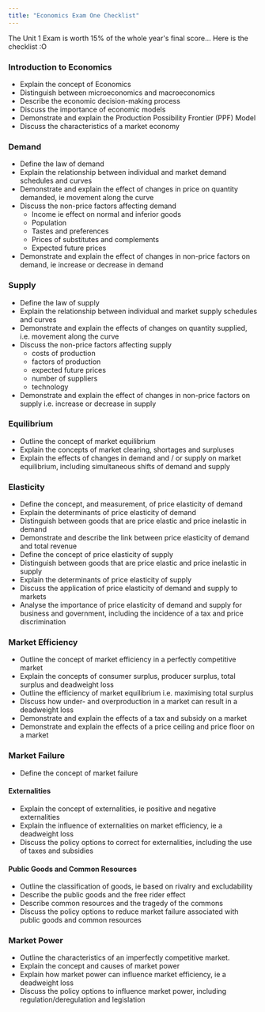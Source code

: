 ```yaml
---
title: "Economics Exam One Checklist"
---
```


The Unit 1 Exam is worth 15% of the whole year's final score... Here is the checklist :O

### Introduction to Economics
- Explain the concept of Economics
- Distinguish between microeconomics and macroeconomics
- Describe the economic decision-making process
- Discuss the importance of economic models
- Demonstrate and explain the Production Possibility Frontier (PPF) Model
- Discuss the characteristics of a market economy

### Demand
- Define the law of demand
- Explain the relationship between individual and market demand schedules and curves
- Demonstrate and explain the effect of changes in price on quantity demanded, ie movement along the curve
- Discuss the non-price factors affecting demand
	- Income ie effect on normal and inferior goods
	- Population
	- Tastes and preferences
	- Prices of substitutes and complements
	- Expected future prices
- Demonstrate and explain the effect of changes in non-price factors on demand, ie increase or decrease in demand

### Supply
- Define the law of supply
- Explain the relationship between individual and market supply schedules and curves
- Demonstrate and explain the effects of changes on quantity supplied, i.e. movement along the curve
- Discuss the non-price factors affecting supply
	- costs of production
	- factors of production
	- expected future prices
	- number of suppliers
	- technology
- Demonstrate and explain the effect of changes in non-price factors on supply i.e. increase or decrease in supply

### Equilibrium
- Outline the concept of market equilibrium
- Explain the concepts of market clearing, shortages and surpluses
- Explain the effects of changes in demand and / or supply on market equilibrium, including simultaneous shifts of demand and supply

### Elasticity
- Define the concept, and measurement, of price elasticity of demand
- Explain the determinants of price elasticity of demand
- Distinguish between goods that are price elastic and price inelastic in demand
- Demonstrate and describe the link between price elasticity of demand and total revenue
- Define the concept of price elasticity of supply
- Distinguish between goods that are price elastic and price inelastic in supply
- Explain the determinants of price elasticity of supply
- Discuss the application of price elasticity of demand and supply to markets
- Analyse the importance of price elasticity of demand and supply for business and government, including the incidence of a tax and price discrimination

### Market Efficiency
- Outline the concept of market efficiency in a perfectly competitive market
- Explain the concepts of consumer surplus, producer surplus, total surplus and deadweight loss
- Outline the efficiency of market equilibrium i.e. maximising total surplus
- Discuss how under- and overproduction in a market can result in a deadweight loss
- Demonstrate and explain the effects of a tax and subsidy on a market
- Demonstrate and explain the effects of a price ceiling and price floor on a market

### Market Failure
- Define the concept of market failure

#### Externalities
- Explain the concept of externalities, ie positive and negative externalities
- Explain the influence of externalities on market efficiency, ie a deadweight loss
- Discuss the policy options to correct for externalities, including the use of taxes and subsidies

#### Public Goods and Common Resources
- Outline the classification of goods, ie based on rivalry and excludability
- Describe the public goods and the free rider effect
- Describe common resources and the tragedy of the commons
- Discuss the policy options to reduce market failure associated with public goods and common resources

### Market Power
- Outline the characteristics of an imperfectly competitive market.
- Explain the concept and causes of market power
- Explain how market power can influence market efficiency, ie a deadweight loss
- Discuss the policy options to influence market power, including regulation/deregulation and legislation